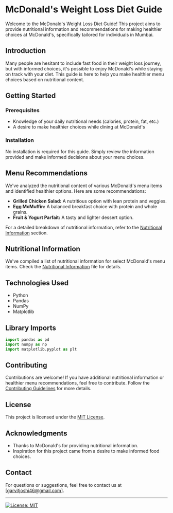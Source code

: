 # McDonald's Weight Loss Diet Guide

Welcome to the McDonald's Weight Loss Diet Guide! This project aims to provide nutritional information and recommendations for making healthier choices at McDonald's, specifically tailored for individuals in Mumbai.

## Introduction

Many people are hesitant to include fast food in their weight loss journey, but with informed choices, it's possible to enjoy McDonald's while staying on track with your diet. This guide is here to help you make healthier menu choices based on nutritional content.

## Getting Started

### Prerequisites

- Knowledge of your daily nutritional needs (calories, protein, fat, etc.)
- A desire to make healthier choices while dining at McDonald's

### Installation

No installation is required for this guide. Simply review the information provided and make informed decisions about your menu choices.

## Menu Recommendations

We've analyzed the nutritional content of various McDonald's menu items and identified healthier options. Here are some recommendations:

- **Grilled Chicken Salad:** A nutritious option with lean protein and veggies.
- **Egg McMuffin:** A balanced breakfast choice with protein and whole grains.
- **Fruit & Yogurt Parfait:** A tasty and lighter dessert option.

For a detailed breakdown of nutritional information, refer to the [Nutritional Information](./nutritional_information.md) section.

## Nutritional Information

We've compiled a list of nutritional information for select McDonald's menu items. Check the [Nutritional Information](./nutritional_information.md) file for details.

## Technologies Used

- Python
- Pandas
- NumPy
- Matplotlib

## Library Imports

```python
import pandas as pd
import numpy as np
import matplotlib.pyplot as plt
```

## Contributing

Contributions are welcome! If you have additional nutritional information or healthier menu recommendations, feel free to contribute. Follow the [Contributing Guidelines](./CONTRIBUTING.md) for more details.

## License

This project is licensed under the [MIT License](./LICENSE).

## Acknowledgments

- Thanks to McDonald's for providing nutritional information.
- Inspiration for this project came from a desire to make informed food choices.

## Contact

For questions or suggestions, feel free to contact us at [garvitjoshi46@gmail.com].

---

[![License: MIT](https://img.shields.io/badge/License-MIT-yellow.svg)](./LICENSE)
